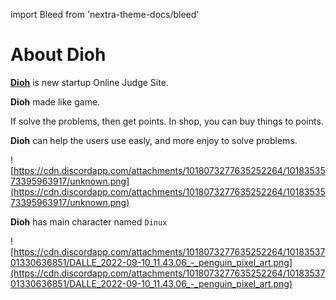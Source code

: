 import Bleed from 'nextra-theme-docs/bleed'

# About Dioh

[**Dioh**](https://dioh.kr) is new startup Online Judge Site.

**Dioh** made like game.

If solve the problems, then get points. In shop, you can buy things to points.

**Dioh** can help the users use easly, and more enjoy to solve problems.

<Bleed>![https://cdn.discordapp.com/attachments/1018073277635252264/1018353573395963917/unknown.png](https://cdn.discordapp.com/attachments/1018073277635252264/1018353573395963917/unknown.png)</Bleed>

**Dioh** has main character named `Dinux`

<Bleed>![https://cdn.discordapp.com/attachments/1018073277635252264/1018353701330636851/DALLE_2022-09-10_11.43.06_-_penguin_pixel_art.png](https://cdn.discordapp.com/attachments/1018073277635252264/1018353701330636851/DALLE_2022-09-10_11.43.06_-_penguin_pixel_art.png)</Bleed>
